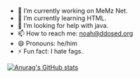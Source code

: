 
- 🔭 I’m currently working on MeMz Net.
- 🌱 I’m currently learning HTML.
- 🤔 I’m looking for help with java.
- 📫 How to reach me: noah@ddosed.org
- 😄 Pronouns: he/him
- ⚡ Fun fact: I hate fags.


[![Anurag's GitHub stats](https://github-readme-stats.vercel.app/api?username=gooniez)](https://github.com/gooniez/github-readme-stats)
